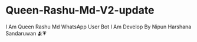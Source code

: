 # Queen-Rashu-Md-V2-update
I Am Queen Rashu Md WhatsApp User Bot I Am Develop By Nipun Harshana Sandaruwan 🫂💗
